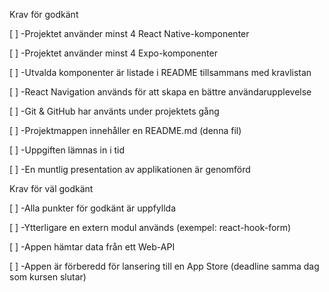 Krav för godkänt

[ ] -Projektet använder minst 4 React Native-komponenter

[ ] -Projektet använder minst 4 Expo-komponenter

[ ] -Utvalda komponenter är listade i README tillsammans med kravlistan

[ ] -React Navigation används för att skapa en bättre användarupplevelse

[ ] -Git & GitHub har använts under projektets gång

[ ] -Projektmappen innehåller en README.md (denna fil)

[ ] -Uppgiften lämnas in i tid

[ ] -En muntlig presentation av applikationen är genomförd

Krav för väl godkänt

[ ] -Alla punkter för godkänt är uppfyllda

[ ] -Ytterligare en extern modul används (exempel: react-hook-form)

[ ] -Appen hämtar data från ett Web-API

[ ] -Appen är förberedd för lansering till en App Store (deadline samma dag som kursen slutar)